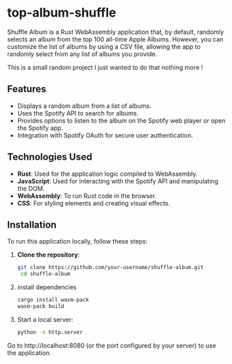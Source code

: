 # top-album-shuffle
Shuffle Album is a Rust WebAssembly application that, by default, randomly selects an album from the top 100 all-time Apple Albums. However, you can customize the list of albums by using a CSV file, allowing the app to randomly select from any list of albums you provide.


 This is a small random project I just wanted to do that nothing more ! 

## Features

- Displays a random album from a list of albums.
- Uses the Spotify API to search for albums.
- Provides options to listen to the album on the Spotify web player or open the Spotify app.
- Integration with Spotify OAuth for secure user authentication.

## Technologies Used

- **Rust**: Used for the application logic compiled to WebAssembly.
- **JavaScript**: Used for interacting with the Spotify API and manipulating the DOM.
- **WebAssembly**: To run Rust code in the browser.
- **CSS**: For styling elements and creating visual effects.

## Installation

To run this application locally, follow these steps:

1. **Clone the repository**:
   ```bash
   git clone https://github.com/your-username/shuffle-album.git
    cd shuffle-album
    ```
2. install dependencies 
    ```bash
    cargo install wasm-pack
    wasm-pack build
    ```

3. Start a local server:

    ```bash
    python -m http.server
    ```

Go to http://localhost:8080 (or the port configured by your server) to use the application.





